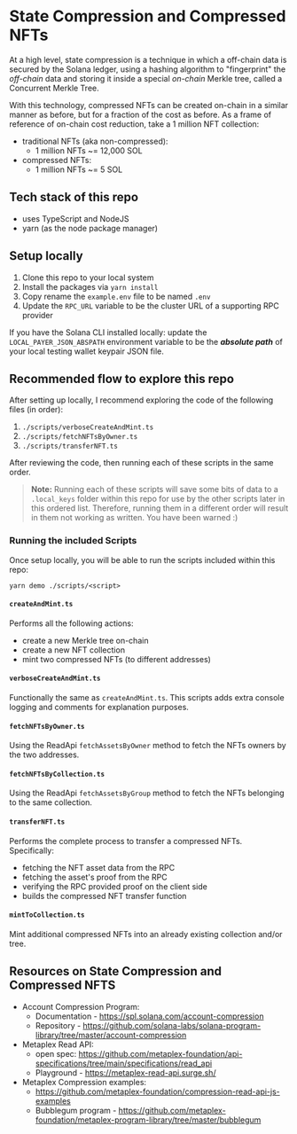 # State Compression and Compressed NFTs

At a high level, state compression is a technique in which a off-chain data is secured by the Solana
ledger, using a hashing algorithm to "fingerprint" the _off-chain_ data and storing it inside a
special _on-chain_ Merkle tree, called a Concurrent Merkle Tree.

With this technology, compressed NFTs can be created on-chain in a similar manner as before, but for
a fraction of the cost as before. As a frame of reference of on-chain cost reduction, take a 1
million NFT collection:

- traditional NFTs (aka non-compressed):
  - 1 million NFTs ~= 12,000 SOL
- compressed NFTs:
  - 1 million NFTs ~= 5 SOL

## Tech stack of this repo

- uses TypeScript and NodeJS
- yarn (as the node package manager)

## Setup locally

1. Clone this repo to your local system
2. Install the packages via `yarn install`
3. Copy rename the `example.env` file to be named `.env`
4. Update the `RPC_URL` variable to be the cluster URL of a supporting RPC provider

If you have the Solana CLI installed locally: update the `LOCAL_PAYER_JSON_ABSPATH` environment
variable to be the **_absolute path_** of your local testing wallet keypair JSON file.

## Recommended flow to explore this repo

After setting up locally, I recommend exploring the code of the following files (in order):

1. `./scripts/verboseCreateAndMint.ts`
2. `./scripts/fetchNFTsByOwner.ts`
3. `./scripts/transferNFT.ts`

After reviewing the code, then running each of these scripts in the same order.

> **Note:** Running each of these scripts will save some bits of data to a `.local_keys` folder
> within this repo for use by the other scripts later in this ordered list. Therefore, running them
> in a different order will result in them not working as written. You have been warned :)

### Running the included Scripts

Once setup locally, you will be able to run the scripts included within this repo:

```
yarn demo ./scripts/<script>
```

#### `createAndMint.ts`

Performs all the following actions:

- create a new Merkle tree on-chain
- create a new NFT collection
- mint two compressed NFTs (to different addresses)

#### `verboseCreateAndMint.ts`

Functionally the same as `createAndMint.ts`. This scripts adds extra console logging and comments
for explanation purposes.

#### `fetchNFTsByOwner.ts`

Using the ReadApi `fetchAssetsByOwner` method to fetch the NFTs owners by the two addresses.

#### `fetchNFTsByCollection.ts`

Using the ReadApi `fetchAssetsByGroup` method to fetch the NFTs belonging to the same collection.

#### `transferNFT.ts`

Performs the complete process to transfer a compressed NFTs. Specifically:

- fetching the NFT asset data from the RPC
- fetching the asset's proof from the RPC
- verifying the RPC provided proof on the client side
- builds the compressed NFT transfer function

#### `mintToCollection.ts`

Mint additional compressed NFTs into an already existing collection and/or tree.

## Resources on State Compression and Compressed NFTS

- Account Compression Program:
  - Documentation - https://spl.solana.com/account-compression
  - Repository -
    https://github.com/solana-labs/solana-program-library/tree/master/account-compression
- Metaplex Read API:
  - open spec:
    https://github.com/metaplex-foundation/api-specifications/tree/main/specifications/read_api
  - Playground - https://metaplex-read-api.surge.sh/
- Metaplex Compression examples:
  - https://github.com/metaplex-foundation/compression-read-api-js-examples
  - Bubblegum program -
    https://github.com/metaplex-foundation/metaplex-program-library/tree/master/bubblegum
